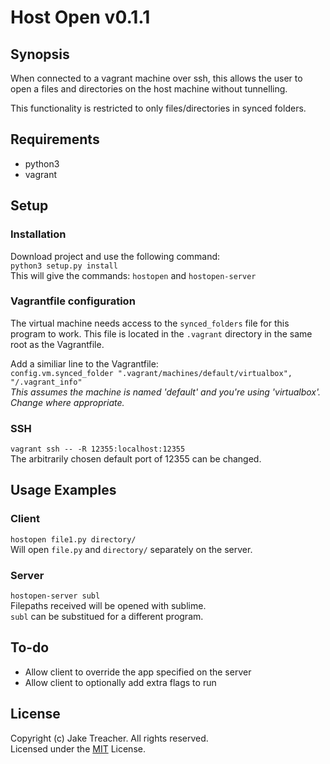# Host Open v0.1.1

## Synopsis

When connected to a vagrant machine over ssh, this allows the user to open a files and directories on the host machine without tunnelling.

This functionality is restricted to only files/directories in synced folders.

## Requirements
- python3
- vagrant

## Setup

### Installation
Download project and use the following command:  
`python3 setup.py install`  
This will give the commands: `hostopen` and `hostopen-server`  

### Vagrantfile configuration
The virtual machine needs access to the `synced_folders` file for this program to work. This file is located in the `.vagrant` directory in the same root as the Vagrantfile.  

Add a similiar line to the Vagrantfile:  
`config.vm.synced_folder ".vagrant/machines/default/virtualbox", "/.vagrant_info"`  
_This assumes the machine is named 'default' and you're using 'virtualbox'. Change where appropriate._

### SSH
`vagrant ssh -- -R 12355:localhost:12355`  
The arbitrarily chosen default port of 12355 can be changed.


## Usage Examples

### Client
`hostopen file1.py directory/`  
Will open `file.py` and `directory/` separately on the server.

### Server
`hostopen-server subl`  
Filepaths received will be opened with sublime.  
`subl` can be substitued for a different program.


## To-do
- Allow client to override the app specified on the server
- Allow client to optionally add extra flags to run

## License
Copyright (c) Jake Treacher. All rights reserved.  
Licensed under the [MIT](LICENSE.txt) License.